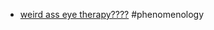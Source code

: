 - [weird ass eye therapy????](https://aeon.co/essays/how-emdr-helps-to-reprocess-traumatic-memories-at-warp-speed) #phenomenology